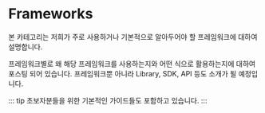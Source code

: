# Frameworks <Badge text="jwkim2" />

본 카테고리는 저희가 주로 사용하거나 기본적으로 알아두어야 할 프레임워크에 대하여 설명합니다.

프레임워크별로 왜 해당 프레임워크를 사용하는지와 어떤 식으로 활용하는지에 대하여 포스팅 되어 있습니다. 프레임워크뿐 아니라 Library, SDK, API 등도 소개가 될 예정입니다.

::: tip
초보자분들을 위한 기본적인 가이드들도 포함하고 있습니다.
:::

